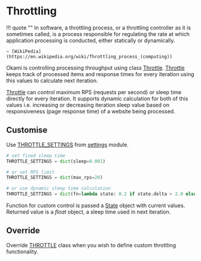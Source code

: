 # Throttling


!!! quote ""
    In software, a throttling process, or a throttling controller as it is sometimes called, is a process responsible for regulating the rate at which application processing is conducted, either statically or dynamically.
    
    – [WikiPedia](https://en.wikipedia.org/wiki/Throttling_process_(computing))


Okami is controlling processing throughput using class [Throttle](api.md#throttle). [Throttle](api.md#throttle) keeps track of processed items and response times for every iteration using this values to calculate next iteration.

[Throttle](api.md#throttle) can control maximum RPS (requests per second) or sleep time directly for every iteration. It supports dynamic calculation for both of this values i.e. increasing or decreasing iteration sleep value based on responsiveness (page response time) of a website being processed.

## Customise

Use [THROTTLE_SETTINGS](settings.md#throttle_settings) from [settings](settings.md) module.

```python
# set fixed sleep time
THROTTLE_SETTINGS = dict(sleep=0.001)

# or set RPS limit
THROTTLE_SETTINGS = dict(max_rps=20)

# or use dynamic sleep time calculation
THROTTLE_SETTINGS = dict(fn=lambda state: 0.2 if state.delta > 2.0 else 0.001)
```

Function for custom control is passed a [State](api.md#state) object with current values. Returned value is a *float* object, a sleep time used in next iteration.

## Override

Override [THROTTLE](settings.md#throttle) class when you wish to define custom throttling functionality.
